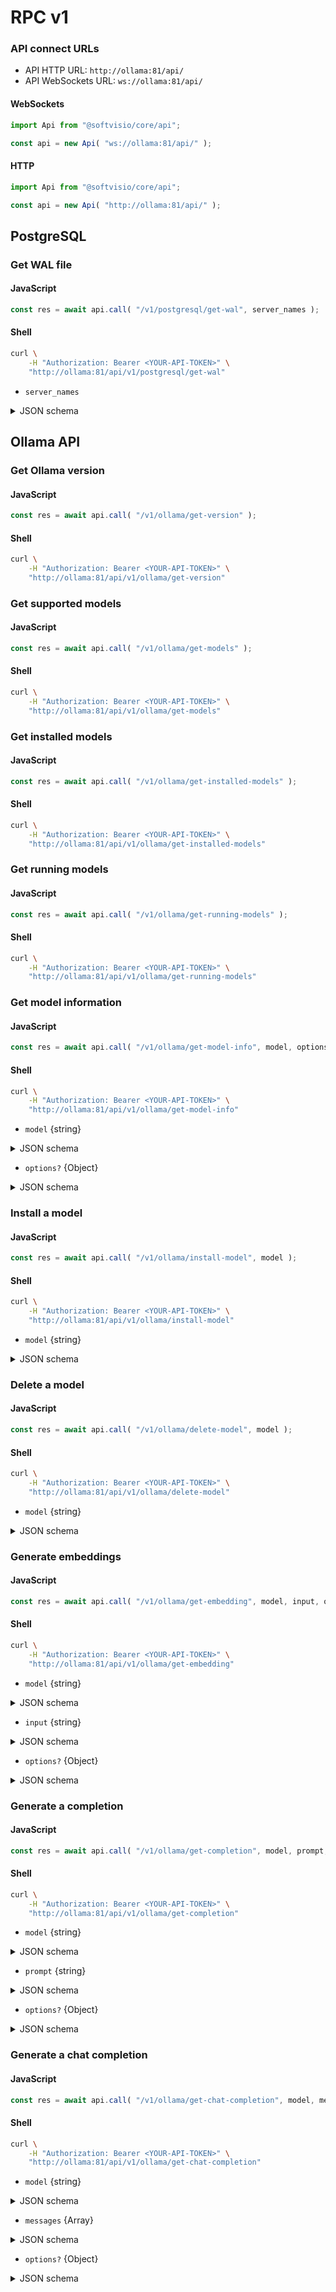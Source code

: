 # RPC v1

### API connect URLs

- API HTTP URL: `http://ollama:81/api/`
- API WebSockets URL: `ws://ollama:81/api/`

<!-- tabs:start -->

#### **WebSockets**

```javascript
import Api from "@softvisio/core/api";

const api = new Api( "ws://ollama:81/api/" );
```

#### **HTTP**

```javascript
import Api from "@softvisio/core/api";

const api = new Api( "http://ollama:81/api/" );
```

<!-- tabs:end -->

## PostgreSQL

### Get WAL file

<!-- tabs:start -->

#### **JavaScript**

```javascript
const res = await api.call( "/v1/postgresql/get-wal", server_names );
```

#### **Shell**

```sh
curl \
    -H "Authorization: Bearer <YOUR-API-TOKEN>" \
    "http://ollama:81/api/v1/postgresql/get-wal"
```

<!-- tabs:end -->

- `server_names`

<details>
    <summary>JSON schema</summary>

<!-- tabs:start -->

#### **JSON**

```json
{
    "anyOf": [
        {
            "type": "string",
            "format": "nginx-server-name"
        },
        {
            "type": "array",
            "items": {
                "type": "string",
                "format": "nginx-server-name"
            },
            "minItems": 1,
            "uniqueItems": true
        }
    ]
}
```

#### **YAML**

```yaml
anyOf:
  - type: string
    format: nginx-server-name
  - type: array
    items:
      type: string
      format: nginx-server-name
    minItems: 1
    uniqueItems: true
```

<!-- tabs:end -->

</details>

## Ollama API

### Get Ollama version

<!-- tabs:start -->

#### **JavaScript**

```javascript
const res = await api.call( "/v1/ollama/get-version" );
```

#### **Shell**

```sh
curl \
    -H "Authorization: Bearer <YOUR-API-TOKEN>" \
    "http://ollama:81/api/v1/ollama/get-version"
```

<!-- tabs:end -->

### Get supported models

<!-- tabs:start -->

#### **JavaScript**

```javascript
const res = await api.call( "/v1/ollama/get-models" );
```

#### **Shell**

```sh
curl \
    -H "Authorization: Bearer <YOUR-API-TOKEN>" \
    "http://ollama:81/api/v1/ollama/get-models"
```

<!-- tabs:end -->

### Get installed models

<!-- tabs:start -->

#### **JavaScript**

```javascript
const res = await api.call( "/v1/ollama/get-installed-models" );
```

#### **Shell**

```sh
curl \
    -H "Authorization: Bearer <YOUR-API-TOKEN>" \
    "http://ollama:81/api/v1/ollama/get-installed-models"
```

<!-- tabs:end -->

### Get running models

<!-- tabs:start -->

#### **JavaScript**

```javascript
const res = await api.call( "/v1/ollama/get-running-models" );
```

#### **Shell**

```sh
curl \
    -H "Authorization: Bearer <YOUR-API-TOKEN>" \
    "http://ollama:81/api/v1/ollama/get-running-models"
```

<!-- tabs:end -->

### Get model information

<!-- tabs:start -->

#### **JavaScript**

```javascript
const res = await api.call( "/v1/ollama/get-model-info", model, options? );
```

#### **Shell**

```sh
curl \
    -H "Authorization: Bearer <YOUR-API-TOKEN>" \
    "http://ollama:81/api/v1/ollama/get-model-info"
```

<!-- tabs:end -->

- `model` {string}

<details>
    <summary>JSON schema</summary>

<!-- tabs:start -->

#### **JSON**

```json
{
    "type": "string"
}
```

#### **YAML**

```yaml
type: string
```

<!-- tabs:end -->

</details>

- `options?` {Object}

<details>
    <summary>JSON schema</summary>

<!-- tabs:start -->

#### **JSON**

```json
{
    "type": "object",
    "properties": {
        "verbose": {
            "type": "boolean"
        }
    },
    "additionalProperties": false
}
```

#### **YAML**

```yaml
type: object
properties:
  verbose:
    type: boolean
additionalProperties: false
```

<!-- tabs:end -->

</details>

### Install a model

<!-- tabs:start -->

#### **JavaScript**

```javascript
const res = await api.call( "/v1/ollama/install-model", model );
```

#### **Shell**

```sh
curl \
    -H "Authorization: Bearer <YOUR-API-TOKEN>" \
    "http://ollama:81/api/v1/ollama/install-model"
```

<!-- tabs:end -->

- `model` {string}

<details>
    <summary>JSON schema</summary>

<!-- tabs:start -->

#### **JSON**

```json
{
    "type": "string"
}
```

#### **YAML**

```yaml
type: string
```

<!-- tabs:end -->

</details>

### Delete a model

<!-- tabs:start -->

#### **JavaScript**

```javascript
const res = await api.call( "/v1/ollama/delete-model", model );
```

#### **Shell**

```sh
curl \
    -H "Authorization: Bearer <YOUR-API-TOKEN>" \
    "http://ollama:81/api/v1/ollama/delete-model"
```

<!-- tabs:end -->

- `model` {string}

<details>
    <summary>JSON schema</summary>

<!-- tabs:start -->

#### **JSON**

```json
{
    "type": "string"
}
```

#### **YAML**

```yaml
type: string
```

<!-- tabs:end -->

</details>

### Generate embeddings

<!-- tabs:start -->

#### **JavaScript**

```javascript
const res = await api.call( "/v1/ollama/get-embedding", model, input, options? );
```

#### **Shell**

```sh
curl \
    -H "Authorization: Bearer <YOUR-API-TOKEN>" \
    "http://ollama:81/api/v1/ollama/get-embedding"
```

<!-- tabs:end -->

- `model` {string}

<details>
    <summary>JSON schema</summary>

<!-- tabs:start -->

#### **JSON**

```json
{
    "type": "string"
}
```

#### **YAML**

```yaml
type: string
```

<!-- tabs:end -->

</details>

- `input` {string}

<details>
    <summary>JSON schema</summary>

<!-- tabs:start -->

#### **JSON**

```json
{
    "type": "string"
}
```

#### **YAML**

```yaml
type: string
```

<!-- tabs:end -->

</details>

- `options?` {Object}

<details>
    <summary>JSON schema</summary>

<!-- tabs:start -->

#### **JSON**

```json
{
    "type": "object",
    "properties": {
        "truncate": {
            "type": "boolean"
        },
        "keep_alive": {
            "type": "string",
            "format": "interval"
        },
        "options": {
            "type": "object"
        }
    },
    "additionalProperties": false,
    "required": []
}
```

#### **YAML**

```yaml
type: object
properties:
  truncate:
    type: boolean
  keep_alive:
    type: string
    format: interval
  options:
    type: object
additionalProperties: false
required: []
```

<!-- tabs:end -->

</details>

### Generate a completion

<!-- tabs:start -->

#### **JavaScript**

```javascript
const res = await api.call( "/v1/ollama/get-completion", model, prompt, options? );
```

#### **Shell**

```sh
curl \
    -H "Authorization: Bearer <YOUR-API-TOKEN>" \
    "http://ollama:81/api/v1/ollama/get-completion"
```

<!-- tabs:end -->

- `model` {string}

<details>
    <summary>JSON schema</summary>

<!-- tabs:start -->

#### **JSON**

```json
{
    "type": "string"
}
```

#### **YAML**

```yaml
type: string
```

<!-- tabs:end -->

</details>

- `prompt` {string}

<details>
    <summary>JSON schema</summary>

<!-- tabs:start -->

#### **JSON**

```json
{
    "type": "string"
}
```

#### **YAML**

```yaml
type: string
```

<!-- tabs:end -->

</details>

- `options?` {Object}

<details>
    <summary>JSON schema</summary>

<!-- tabs:start -->

#### **JSON**

```json
{
    "type": "object",
    "properties": {
        "suffix": {
            "type": "string"
        },
        "images": {
            "type": "array",
            "items": {
                "type": "string"
            },
            "minItems": 1
        },
        "options": {
            "type": "object"
        },
        "template": {
            "type": "string"
        },
        "raw": {
            "type": "boolean"
        },
        "keep_alive": {
            "type": "string",
            "format": "interval"
        }
    },
    "additionalProperties": false,
    "required": []
}
```

#### **YAML**

```yaml
type: object
properties:
  suffix:
    type: string
  images:
    type: array
    items:
      type: string
    minItems: 1
  options:
    type: object
  template:
    type: string
  raw:
    type: boolean
  keep_alive:
    type: string
    format: interval
additionalProperties: false
required: []
```

<!-- tabs:end -->

</details>

### Generate a chat completion

<!-- tabs:start -->

#### **JavaScript**

```javascript
const res = await api.call( "/v1/ollama/get-chat-completion", model, messages, options? );
```

#### **Shell**

```sh
curl \
    -H "Authorization: Bearer <YOUR-API-TOKEN>" \
    "http://ollama:81/api/v1/ollama/get-chat-completion"
```

<!-- tabs:end -->

- `model` {string}

<details>
    <summary>JSON schema</summary>

<!-- tabs:start -->

#### **JSON**

```json
{
    "type": "string"
}
```

#### **YAML**

```yaml
type: string
```

<!-- tabs:end -->

</details>

- `messages` {Array}

<details>
    <summary>JSON schema</summary>

<!-- tabs:start -->

#### **JSON**

```json
{
    "type": "array",
    "items": {
        "type": "object",
        "properties": {
            "role": {
                "enum": [
                    "system",
                    "user",
                    "assistant",
                    "tool"
                ]
            },
            "content": {
                "type": "string"
            },
            "images": {
                "type": "array",
                "items": {
                    "type": "string"
                },
                "minItems": 1
            },
            "tool_calls": {
                "type": "array"
            }
        },
        "additionalProperties": false,
        "required": [
            "role",
            "content"
        ]
    },
    "minItems": 1
}
```

#### **YAML**

```yaml
type: array
items:
  type: object
  properties:
    role:
      enum:
        - system
        - user
        - assistant
        - tool
    content:
      type: string
    images:
      type: array
      items:
        type: string
      minItems: 1
    tool_calls:
      type: array
  additionalProperties: false
  required:
    - role
    - content
minItems: 1
```

<!-- tabs:end -->

</details>

- `options?` {Object}

<details>
    <summary>JSON schema</summary>

<!-- tabs:start -->

#### **JSON**

```json
{
    "type": "object",
    "properties": {
        "tools": {
            "type": "array"
        },
        "options": {
            "type": "object"
        },
        "keep_alive": {
            "type": "string",
            "format": "interval"
        }
    },
    "additionalProperties": false,
    "required": []
}
```

#### **YAML**

```yaml
type: object
properties:
  tools:
    type: array
  options:
    type: object
  keep_alive:
    type: string
    format: interval
additionalProperties: false
required: []
```

<!-- tabs:end -->

</details>
